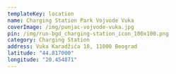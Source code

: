 ```yaml
---
templateKey: location
name: Charging Station Park Vojvode Vuka
coverImage: /img/punjac-vojvode-vuka.jpg
pin: /img/run-bgd_charging-station_icon_100x100.png
category: Charging Station
address: Vuka Karadžića 18, 11000 Beograd
latitude: "44.817000"
longitude: "20.454871"
---
```

